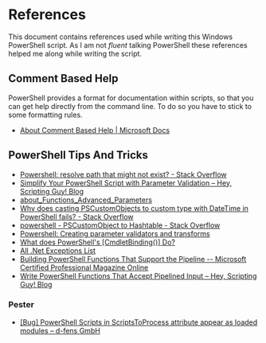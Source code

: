 # References

This document contains references used while writing this Windows PowerShell script. As I am not _fluent_ talking PowerShell these references helped me along while writing the script.

## Comment Based Help

PowerShell provides a format for documentation within scripts, so that you can get help directly from the command line. To do so you have to stick to some formatting rules.

* [About Comment Based Help | Microsoft Docs][MS-PS-COMMENTS]

## PowerShell Tips And Tricks

* [Powershell: resolve path that might not exist? - Stack Overflow][SO-RESOLVE-PATH]
* [Simplify Your PowerShell Script with Parameter Validation – Hey, Scripting Guy! Blog][BLOG-VALIDATE-PARAMETERS]
* [about_Functions_Advanced_Parameters][]
* [Why does casting PSCustomObjects to custom type with DateTime in PowerShell fails? - Stack Overflow][SO-PSCustomObject-1]
* [powershell - PSCustomObject to Hashtable - Stack Overflow][SO-PSCustomObject-1]
* [Powershell: Creating parameter validators and transforms][KM-Parameter-Validation]
* [What does PowerShell's \[CmdletBinding()\] Do?][DJ-CMDLETBINDING]
* [All .Net Exceptions List][NET-EXCEPTIONS]
* [Building PowerShell Functions That Support the Pipeline -- Microsoft Certified Professional Magazine Online][MS-FUNC-PIPELINE]
* [Write PowerShell Functions That Accept Pipelined Input – Hey, Scripting Guy! Blog][HSG-FUNC-PIPELINE]

### Pester

* [\[Bug\] PowerShell Scripts in ScriptsToProcess attribute appear as loaded modules – d-fens GmbH][BUG-ScriptsToProcess]

<!-- Links -->

[MS-PS-COMMENTS]: <https://docs.microsoft.com/en-us/powershell/module/microsoft.powershell.core/about/about_comment_based_help?view=powershell-6> "About Comment Based Help | Microsoft Docs"
[SO-RESOLVE-PATH]: <https://stackoverflow.com/questions/3038337/powershell-resolve-path-that-might-not-exist> "Powershell: resolve path that might not exist? - Stack Overflow"
[BLOG-VALIDATE-PARAMETERS]: <https://blogs.technet.microsoft.com/heyscriptingguy/2011/05/15/simplify-your-powershell-script-with-parameter-validation/> "Simplify Your PowerShell Script with Parameter Validation – Hey, Scripting Guy! Blog"
[about_Functions_Advanced_Parameters]: <https://technet.microsoft.com/en-us/library/dd347600.aspx> "about_Functions_Advanced_Parameters"
[SO-PSCustomObject-1]: <https://stackoverflow.com/questions/38217736/why-does-casting-pscustomobjects-to-custom-type-with-datetime-in-powershell-fail> "Why does casting PSCustomObjects to custom type with DateTime in PowerShell fails? - Stack Overflow"
[SO-PSCustomObject-1]: <https://stackoverflow.com/questions/3740128/pscustomobject-to-hashtable> "powershell - PSCustomObject to Hashtable - Stack Overflow"
[KM-Parameter-Validation]: <https://kevinmarquette.github.io/2017-02-20-Powershell-creating-parameter-validators-and-transforms/> "Powershell: Creating parameter validators and transforms"
[DJ-CMDLETBINDING]: <http://www.itprotoday.com/management-mobility/what-does-powershells-cmdletbinding-do> "What does PowerShell's [CmdletBinding()] Do?"
[BUG-ScriptsToProcess]: <https://d-fens.ch/2014/11/26/bug-powershell-scripts-in-scriptstoprocess-attribute-appear-as-loaded-modules/> "[Bug] PowerShell Scripts in ScriptsToProcess attribute appear as loaded modules – d-fens GmbH"
[NET-EXCEPTIONS]: <https://kevinmarquette.github.io/2017-04-07-all-dotnet-exception-list/?utm_source=blog&amp;utm_medium=blog&amp;utm_content=crosspost> "All .Net Exceptions List"
[MS-FUNC-PIPELINE]: <https://mcpmag.com/articles/2015/05/20/functions-that-support-the-pipeline.aspx> "Building PowerShell Functions That Support the Pipeline -- Microsoft Certified Professional Magazine Online"
[HSG-FUNC-PIPELINE]: <https://blogs.technet.microsoft.com/heyscriptingguy/2010/12/31/write-powershell-functions-that-accept-pipelined-input/> "Write PowerShell Functions That Accept Pipelined Input – Hey, Scripting Guy! Blog"
